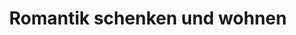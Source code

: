 ---
title: "Romantik schenken und wohnen"
url: /meissen/romantik-schenken-und-wohnen/
shop: Allgemein
---